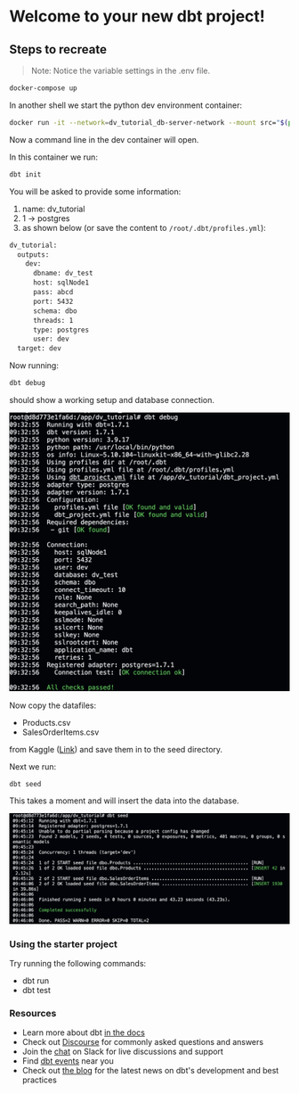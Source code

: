 # Welcome to your new dbt project!

## Steps to recreate

>Note: Notice the variable settings in the .env file.

```bash
docker-compose up 
```

In another shell we start the python dev environment container:

```bash
docker run -it --network=dv_tutorial_db-server-network --mount src="$(pwd)",target=/app,type=bind dv_tutorial_dbt bash
```

Now a command line in the dev container will open.

In this container we run:

```bash
dbt init
```

You will be asked to provide some information:

1. name: dv_tutorial
2. 1 -> postgres 
3. as shown below (or save the content to `/root/.dbt/profiles.yml`):

```bash
dv_tutorial:
  outputs:
    dev:
      dbname: dv_test
      host: sqlNode1
      pass: abcd
      port: 5432
      schema: dbo
      threads: 1
      type: postgres
      user: dev
  target: dev
```

Now running:

```bash
dbt debug
```

should show a working setup and database connection.

![Example Image](docs/images/debug.png)

Now copy the datafiles:

- Products.csv
- SalesOrderItems.csv

from Kaggle ([Link](https://www.kaggle.com/datasets/yasinnaal/bikes-sales-sample-data/))
and save them in to the seed directory.

Next we run:

```bash
dbt seed
```

This takes a moment and will insert the data into the database.

![Example Image](docs/images/seed.png)

### Using the starter project

Try running the following commands:

- dbt run
- dbt test

### Resources

- Learn more about dbt [in the docs](https://docs.getdbt.com/docs/introduction)
- Check out [Discourse](https://discourse.getdbt.com/) for commonly asked questions and answers
- Join the [chat](https://community.getdbt.com/) on Slack for live discussions and support
- Find [dbt events](https://events.getdbt.com) near you
- Check out [the blog](https://blog.getdbt.com/) for the latest news on dbt's development and best practices

